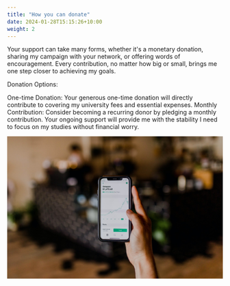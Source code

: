 ```yaml
---
title: "How you can donate"
date: 2024-01-28T15:15:26+10:00
weight: 2
---
```


Your support can take many forms, whether it's a monetary donation, sharing my campaign with your network, or offering words of encouragement. Every contribution, no matter how big or small, brings me one step closer to achieving my goals.

Donation Options:

One-time Donation: Your generous one-time donation will directly contribute to covering my university fees and essential expenses.
Monthly Contribution: Consider becoming a recurring donor by pledging a monthly contribution. Your ongoing support will provide me with the stability I need to focus on my studies without financial worry.

![Accounting Services](/images/austin-distel-nGc5RT2HmF0-unsplash.jpg)
